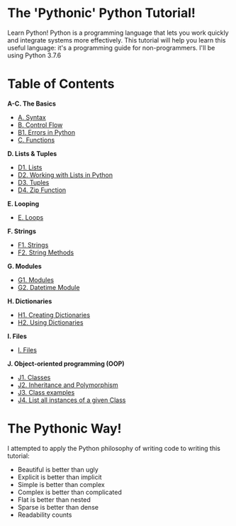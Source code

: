 # The 'Pythonic' Python Tutorial!
Learn Python! Python is a programming language that lets you work quickly and integrate systems more effectively.
This tutorial will help you learn this useful language: it's a programming guide for non-programmers. I'll be using Python 3.7.6

# Table of Contents
**A-C. The Basics**
- [A. Syntax](https://github.com/the-machine-preacher/Python-Tutorial/blob/master/A.%20Syntax.ipynb)
- [B. Control Flow](https://github.com/the-machine-preacher/Python-Tutorial/blob/master/B.%20Control%20Flow.ipynb)
- [B1. Errors in Python](https://github.com/the-machine-preacher/Pythonic-Python-Tutorial/blob/master/B1.%20Errors%20in%20Python.ipynb)
- [C. Functions](https://github.com/the-machine-preacher/Python-Tutorial/blob/master/C.%20Functions.ipynb)

**D. Lists & Tuples**
- [D1. Lists](https://github.com/the-machine-preacher/Python-Tutorial/blob/master/D1.%20Lists.ipynb)
- [D2. Working with Lists in Python](https://github.com/the-machine-preacher/Python-Tutorial/blob/master/D2.%20Working%20with%20Lists%20in%20Python.ipynb)
- [D3. Tuples](https://github.com/the-machine-preacher/Python-Tutorial/blob/master/D3.%20Tuples.ipynb)
- [D4. Zip Function](https://github.com/the-machine-preacher/Pythonic-Python-Tutorial/blob/master/D4.%20Zip%20Function.ipynb)

**E. Looping**
- [E. Loops](https://github.com/the-machine-preacher/Python-Tutorial/blob/master/E.%20Loops.ipynb)

**F. Strings**
- [F1. Strings](https://github.com/the-machine-preacher/Python-Tutorial/blob/master/F1.%20Strings.ipynb)
- [F2. String Methods](https://github.com/the-machine-preacher/Python-Tutorial/blob/master/F2.%20String%20Methods.ipynb)

**G. Modules**
- [G1. Modules](https://github.com/the-machine-preacher/Python-Tutorial/blob/master/G1.%20Modules.ipynb)
- [G2. Datetime Module](https://github.com/the-machine-preacher/Python-Tutorial/blob/master/G2.%20Datetime%20Module.ipynb)

**H. Dictionaries**
- [H1. Creating Dictionaries](https://github.com/the-machine-preacher/Python-Tutorial/blob/master/H1.%20Creating%20Dictionaries.ipynb)
- [H2. Using Dictionaries](https://github.com/the-machine-preacher/Python-Tutorial/blob/master/H2.%20Using%20Dictionaries.ipynb)

**I. Files**
- [I. Files](https://github.com/the-machine-preacher/Python-Tutorial/blob/master/I.%20Files.ipynb)

**J. Object-oriented programming (OOP)**
- [J1. Classes](https://github.com/the-machine-preacher/Python-Tutorial/blob/master/J1.%20Classes.ipynb)
- [J2. Inheritance and Polymorphism](https://github.com/the-machine-preacher/Python-Tutorial/blob/master/J2.%20Inheritance%20and%20Polymorphism.ipynb)
- [J3. Class examples](https://github.com/the-machine-preacher/Python-Tutorial/blob/master/J3.%20Class%20examples.ipynb)
- [J4. List all instances of a given Class](https://github.com/the-machine-preacher/Pythonic-Python-Tutorial/blob/master/J4.%20List%20all%20instances%20of%20a%20given%20Class.ipynb)

# The Pythonic Way!
I attempted to apply the Python philosophy of writing code to writing this tutorial:
- Beautiful is better than ugly
- Explicit is better than implicit
- Simple is better than complex
- Complex is better than complicated
- Flat is better than nested
- Sparse is better than dense
- Readability counts
